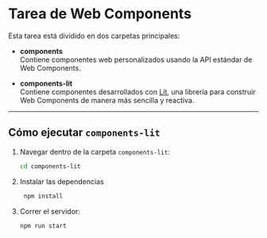 # Tarea de Web Components

Esta tarea está dividido en dos carpetas principales:

- **components**  
  Contiene componentes web personalizados usando la API estándar de Web Components.

- **components-lit**  
  Contiene componentes desarrollados con [Lit](https://lit.dev/), una librería para construir Web Components de manera más sencilla y reactiva.

---

## Cómo ejecutar `components-lit`

1. Navegar dentro de la carpeta `components-lit`:

   ```bash
   cd components-lit
   ```
2. Instalar las dependencias
    ```bash
     npm install
    ```

3. Correr el servidor:

     ```bash
     npm run start
    ```
